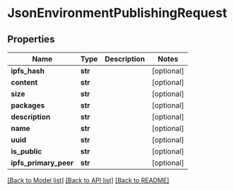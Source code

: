 # JsonEnvironmentPublishingRequest


## Properties
Name | Type | Description | Notes
------------ | ------------- | ------------- | -------------
**ipfs_hash** | **str** |  | [optional] 
**content** | **str** |  | [optional] 
**size** | **str** |  | [optional] 
**packages** | **str** |  | [optional] 
**description** | **str** |  | [optional] 
**name** | **str** |  | [optional] 
**uuid** | **str** |  | [optional] 
**is_public** | **str** |  | [optional] 
**ipfs_primary_peer** | **str** |  | [optional] 

[[Back to Model list]](../README.md#documentation-for-models) [[Back to API list]](../README.md#documentation-for-api-endpoints) [[Back to README]](../README.md)


